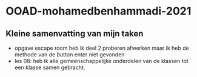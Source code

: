 # OOAD-mohamedbenhammadi-2021

## Kleine samenvatting van mijn taken


* opgave escape room heb ik  deel 2 proberen afwerken maar ik heb de methode van de button enter niet gevonden
* les 08: heb ik alle gemeenschappelijke onderdelen van de klassen tot een klasse samen gebracht.

